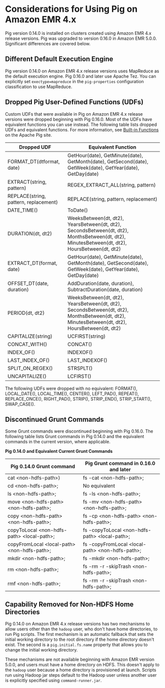 # Considerations for Using Pig on Amazon EMR 4\.x<a name="emr-Pig-4x"></a>

Pig version 0\.14\.0 is installed on clusters created using Amazon EMR 4\.x release versions\. Pig was upgraded to version 0\.16\.0 in Amazon EMR 5\.0\.0\. Significant differences are covered below\.

## Different Default Execution Engine<a name="emr-Pig-engine-4x"></a>

Pig version 0\.14\.0 on Amazon EMR 4\.x release versions uses MapReduce as the default execution engine\. Pig 0\.16\.0 and later use Apache Tez\. You can explicitly set `exectype=mapreduce` in the `pig-properties` configuration classification to use MapReduce\.

## Dropped Pig User\-Defined Functions \(UDFs\)<a name="emr-Pig-udf-4x"></a>

Custom UDFs that were available in Pig on Amazon EMR 4\.x release versions were dropped beginning with Pig 0\.16\.0\. Most of the UDFs have equivalent functions you can use instead\. The following table lists dropped UDFs and equivalent functions\. For more information, see [Built\-in Functions](https://pig.apache.org/docs/r0.16.0/func.html) on the Apache Pig site\.


| Dropped UDF | Equivalent Function | 
| --- | --- | 
|  FORMAT\_DT\(dtformat, date\)  |  GetHour\(date\), GetMinute\(date\), GetMonth\(date\), GetSecond\(date\), GetWeek\(date\), GetYear\(date\), GetDay\(date\)  | 
|  EXTRACT\(string, pattern\)  |  REGEX\_EXTRACT\_ALL\(string, pattern\)  | 
|  REPLACE\(string, pattern, replacement\)  |  REPLACE\(string, pattern, replacement\)  | 
|  DATE\_TIME\(\)  |  ToDate\(\)  | 
|  DURATION\(dt, dt2\)  |  WeeksBetween\(dt, dt2\), YearsBetween\(dt, dt2\), SecondsBetween\(dt, dt2\), MonthsBetween\(dt, dt2\), MinutesBetween\(dt, dt2\), HoursBetween\(dt, dt2\)  | 
|  EXTRACT\_DT\(format, date\)  |  GetHour\(date\), GetMinute\(date\), GetMonth\(date\), GetSecond\(date\), GetWeek\(date\), GetYear\(date\), GetDay\(date\)  | 
|  OFFSET\_DT\(date, duration\)  |  AddDuration\(date, duration\), SubtractDuration\(date, duration\)  | 
|  PERIOD\(dt, dt2\)  |  WeeksBetween\(dt, dt2\), YearsBetween\(dt, dt2\), SecondsBetween\(dt, dt2\), MonthsBetween\(dt, dt2\), MinutesBetween\(dt, dt2\), HoursBetween\(dt, dt2\)  | 
|  CAPITALIZE\(string\)  |  UCFIRST\(string\)  | 
|  CONCAT\_WITH\(\)  |  CONCAT\(\)  | 
|  INDEX\_OF\(\)  |  INDEXOF\(\)  | 
|  LAST\_INDEX\_OF\(\)  |  LAST\_INDEXOF\(\)  | 
|  SPLIT\_ON\_REGEX\(\)  |  STRSPLT\(\)  | 
|  UNCAPITALIZE\(\)  |  LCFIRST\(\)  | 

The following UDFs were dropped with no equivalent: FORMAT\(\), LOCAL\_DATE\(\), LOCAL\_TIME\(\), CENTER\(\), LEFT\_PAD\(\), REPEAT\(\), REPLACE\_ONCE\(\), RIGHT\_PAD\(\), STRIP\(\), STRIP\_END\(\), STRIP\_START\(\), SWAP\_CASE\(\)\.

## Discontinued Grunt Commands<a name="emr-pig-gruntcmd-4x"></a>

Some Grunt commands were discontinued beginning with Pig 0\.16\.0\. The following table lists Grunt commands in Pig 0\.14\.0 and the equivalent commands in the current version, where applicable\. 


**Pig 0\.14\.0 and Equivalent Current Grunt Commands**  

| Pig 0\.14\.0 Grunt command | Pig Grunt command in 0\.16\.0 and later | 
| --- | --- | 
|  cat <non\-hdfs\-path>\)  |  fs \-cat <non\-hdfs\-path>;  | 
| cd <non\-hdfs\-path>; |  No equivalent  | 
| ls <non\-hdfs\-path>; | fs \-ls <non\-hdfs\-path>; | 
|  move <non\-hdfs\-path> <non\-hdfs\-path>;  |  fs \-mv <non\-hdfs\-path> <non\-hdfs\-path>;  | 
| copy <non\-hdfs\-path> <non\-hdfs\-path>; |  fs \-cp <non\-hdfs\-path> <non\-hdfs\-path>;  | 
| copyToLocal <non\-hdfs\-path> <local\-path>; |  fs \-copyToLocal <non\-hdfs\-path> <local\-path>;  | 
| copyFromLocal <local\-path> <non\-hdfs\-path>; |  fs \-copyFromLocal <local\-path> <non\-hdfs\-path>;  | 
| mkdir <non\-hdfs\-path>; |  fs \-mkdir <non\-hdfs\-path>;  | 
| rm <non\-hdfs\-path>; |  fs \-rm \-r \-skipTrash <non\-hdfs\-path>;  | 
|  rmf <non\-hdfs\-path>;  |  fs \-rm \-r \-skipTrash <non\-hdfs\-path>;  | 

## Capability Removed for Non\-HDFS Home Directories<a name="emr-Pig-users-4x"></a>

Pig 0\.14\.0 on Amazon EMR 4\.x release versions has two mechanisms to allow users other than the `hadoop` user, who don't have home directories, to run Pig scripts\. The first mechanism is an automatic fallback that sets the initial working directory to the root directory if the home directory doesn't exist\. The second is a `pig.initial.fs.name` property that allows you to change the initial working directory\.

These mechanisms are not available beginning with Amazon EMR version 5\.0\.0, and users must have a home directory on HDFS\. This doesn't apply to the `hadoop` user because a home directory is provisioned at launch\. Scripts run using Hadoop jar steps default to the Hadoop user unless another user is explicitly specified using `command-runner.jar`\.